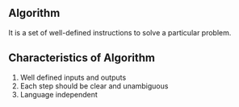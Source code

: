 ## Algorithm
It is a set of well-defined instructions to solve a particular problem.

## Characteristics of Algorithm
1) Well defined inputs and outputs
2) Each step should be clear and unambiguous
3) Language independent
